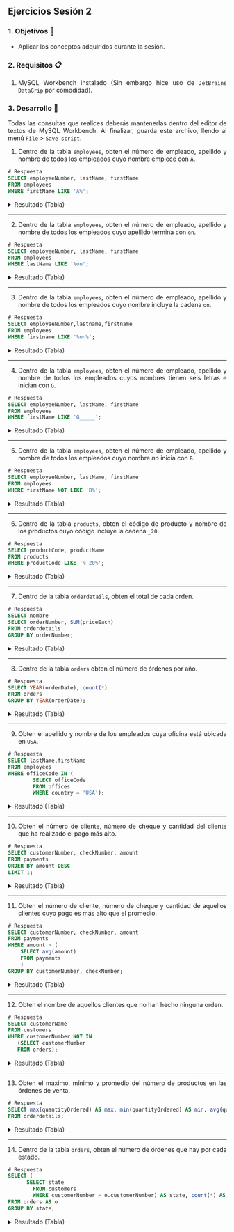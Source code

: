 ## Ejercicios Sesión 2

<div style="text-align: justify;">

### 1. Objetivos :dart:

- Aplicar los conceptos adquiridos durante la sesión.

### 2. Requisitos :clipboard:

1. MySQL Workbench instalado (Sin embargo hice uso de `JetBrains DataGrip` por comodidad).

### 3. Desarrollo :rocket:

Todas las consultas que realices deberás mantenerlas dentro del editor de textos de MySQL Workbench. Al finalizar, guarda este archivo, llendo al menú `File` > `Save script`. 

1. Dentro de la tabla `employees`, obten el número de empleado, apellido y nombre de todos los empleados cuyo nombre empiece con `A`.

```sql
# Respuesta
SELECT employeeNumber, lastName, firstName
FROM employees
WHERE firstName LIKE 'A%';               
```

<details><summary>Resultado (Tabla)</summary>
<p>



</p>
</details>

---

2. Dentro de la tabla `employees`, obten el número de empleado, apellido y nombre de todos los empleados cuyo apellido termina con `on`.

```sql
# Respuesta
SELECT employeeNumber, lastName, firstName 
FROM employees
WHERE lastName LIKE '%on';                 
```

<details><summary>Resultado (Tabla)</summary>
<p>



</p>
</details>

---

3. Dentro de la tabla `employees`, obten el número de empleado, apellido y nombre de todos los empleados cuyo nombre incluye la cadena `on`.

```sql
# Respuesta
SELECT employeeNumber,lastname,firstname 
FROM employees 
WHERE firstname LIKE '%on%';                 
```

<details><summary>Resultado (Tabla)</summary>
<p>



</p>
</details>

---

4. Dentro de la tabla `employees`, obten el número de empleado, apellido y nombre de todos los empleados cuyos nombres tienen seis letras e inician con `G`.

```sql
# Respuesta
SELECT employeeNumber, lastName, firstName 
FROM employees
WHERE firstName LIKE 'G_____';                 
```

<details><summary>Resultado (Tabla)</summary>
<p>



</p>
</details>

---

5. Dentro de la tabla `employees`, obten el número de empleado, apellido y nombre de todos los empleados cuyo nombre *no* inicia con `B`.

```sql
# Respuesta
SELECT employeeNumber, lastName, firstName 
FROM employees
WHERE firstName NOT LIKE 'B%';                
```

<details><summary>Resultado (Tabla)</summary>
<p>



</p>
</details>

---

6. Dentro de la tabla `products`, obten el código de producto y nombre de los productos cuyo código incluye la cadena `_20`.

```sql
# Respuesta
SELECT productCode, productName 
FROM products
WHERE productCode LIKE '%_20%';               
```

<details><summary>Resultado (Tabla)</summary>
<p>



</p>
</details>

---

7. Dentro de la tabla `orderdetails`, obten el total de cada orden.

```sql
# Respuesta
SELECT nombre
SELECT orderNumber, SUM(priceEach) 
FROM orderdetails
GROUP BY orderNumber;                 
```

<details><summary>Resultado (Tabla)</summary>
<p>



</p>
</details>

---

8. Dentro de la tabla `orders` obten el número de órdenes por año.

```sql
# Respuesta
SELECT YEAR(orderDate), count(*)
FROM orders
GROUP BY YEAR(orderDate);                
```

<details><summary>Resultado (Tabla)</summary>
<p>



</p>
</details>

---

9. Obten el apellido y nombre de los empleados cuya oficina está ubicada en `USA`.

```sql
# Respuesta
SELECT lastName,firstName 
FROM employees 
WHERE officeCode IN (
		SELECT officeCode 
		FROM offices 
		WHERE country = 'USA');                 
```

<details><summary>Resultado (Tabla)</summary>
<p>



</p>
</details>

---

10. Obten el número de cliente, número de cheque y cantidad del cliente que ha realizado el pago más alto.

```sql
# Respuesta
SELECT customerNumber, checkNumber, amount 
FROM payments 
ORDER BY amount DESC 
LIMIT 1;                  
```

<details><summary>Resultado (Tabla)</summary>
<p>



</p>
</details>

---

11. Obten el número de cliente, número de cheque y cantidad de aquellos clientes cuyo pago es más alto que el promedio.

```sql
# Respuesta
SELECT customerNumber, checkNumber, amount
FROM payments
WHERE amount > (
    SELECT avg(amount)
    FROM payments
    )
GROUP BY customerNumber, checkNumber;                 
```

<details><summary>Resultado (Tabla)</summary>
<p>



</p>
</details>

---

12. Obten el nombre de aquellos clientes que no han hecho ninguna orden.

```sql
# Respuesta
SELECT customerName 
FROM customers
WHERE customerNumber NOT IN 
   (SELECT customerNumber
   FROM orders);               
```

<details><summary>Resultado (Tabla)</summary>
<p>



</p>
</details>

---

13. Obten el máximo, mínimo y promedio del número de productos en las órdenes de venta.

```sql
# Respuesta
SELECT max(quantityOrdered) AS max, min(quantityOrdered) AS min, avg(quantityOrdered) AS promedio
FROM orderdetails;                 
```

<details><summary>Resultado (Tabla)</summary>
<p>



</p>
</details>

---

14. Dentro de la tabla `orders`, obten el número de órdenes que hay por cada estado.

```sql
# Respuesta
SELECT (
	  SELECT state 
		FROM customers 
		WHERE customerNumber = o.customerNumber) AS state, count(*) AS num_orders 
FROM orders AS o
GROUP BY state;                 
```

<details><summary>Resultado (Tabla)</summary>
<p>



</p>
</details>

<br/>
